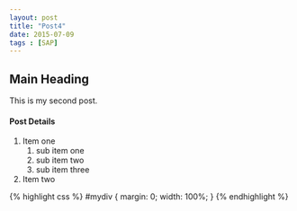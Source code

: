 ```yaml
---
layout: post
title: "Post4"
date: 2015-07-09
tags : [SAP]
---
```


## Main Heading

This is my second post. 

#### Post Details

1. Item one
   1. sub item one
   2. sub item two
   3. sub item three
2. Item two

{% highlight css %}
#mydiv {
  margin: 0;
  width: 100%;
}
{% endhighlight %}
